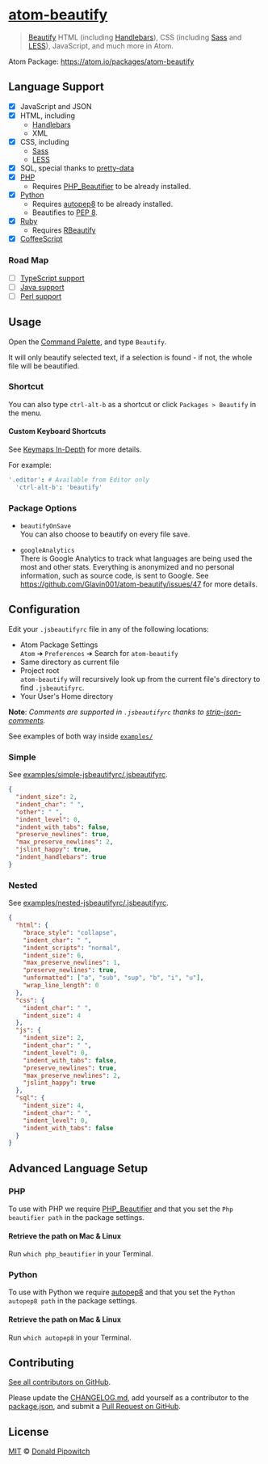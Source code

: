 # [atom-beautify](https://github.com/donaldpipowitch/atom-beautify)

> [Beautify](https://github.com/einars/js-beautify)
HTML (including [Handlebars](http://handlebarsjs.com/)),
CSS (including [Sass](http://sass-lang.com/) and [LESS](http://lesscss.org/)),
JavaScript, and much more in Atom.

Atom Package: https://atom.io/packages/atom-beautify

## Language Support

- [x] JavaScript and JSON
- [x] HTML, including
  - [Handlebars](http://handlebarsjs.com/)
  - XML
- [x] CSS, including
  - [Sass](http://sass-lang.com/)
  - [LESS](http://lesscss.org/)
- [x] SQL, special thanks to [pretty-data](https://github.com/vkiryukhin/pretty-data)
- [x] [PHP](https://github.com/donaldpipowitch/atom-beautify/issues/26)  
  - Requires [PHP_Beautifier](http://pear.php.net/package/PHP_Beautifier) to be already installed.
- [x] [Python](https://github.com/donaldpipowitch/atom-beautify/issues/24)
  - Requires [autopep8](https://github.com/hhatto/autopep8) to be already installed.
  - Beautifies to [PEP 8](http://legacy.python.org/dev/peps/pep-0008/).
- [x] [Ruby](https://github.com/donaldpipowitch/atom-beautify/issues/25)
  - Requires [RBeautify](https://github.com/erniebrodeur/ruby-beautify)
- [x] [CoffeeScript](https://github.com/donaldpipowitch/atom-beautify/issues/31)

### Road Map

- [ ] [TypeScript support](https://github.com/Glavin001/atom-beautify/issues/49)
- [ ] [Java support](https://github.com/Glavin001/atom-beautify/issues/45)
- [ ] [Perl support](https://github.com/Glavin001/atom-beautify/issues/33)

## Usage

Open the [Command Palette](https://github.com/atom/command-palette), and type `Beautify`.

It will only beautify selected text, if a selection is found - if not, the whole file will be beautified.

### Shortcut

You can also type `ctrl-alt-b` as a shortcut or click `Packages > Beautify` in the menu.

#### Custom Keyboard Shortcuts

See [Keymaps In-Depth](https://atom.io/docs/latest/advanced/keymaps) for more details.

For example:

```coffeescript
'.editor': # Available from Editor only
  'ctrl-alt-b': 'beautify'
```

### Package Options

- `beautifyOnSave`  
You can also choose to beautify on every file save.

- `googleAnalytics`  
There is Google Analytics to track what languages
are being used the most and other stats.
Everything is anonymized and no personal information,
such as source code, is sent to Google.
See https://github.com/Glavin001/atom-beautify/issues/47
for more details.

## Configuration

Edit your `.jsbeautifyrc` file in any of the following locations:

- Atom Package Settings  
  `Atom` ➔ `Preferences` ➔ Search for `atom-beautify`
- Same directory as current file
- Project root  
`atom-beautify` will recursively look up from the current file's directory to find `.jsbeautifyrc`.
- Your User's Home directory

**Note**: *Comments are supported in `.jsbeautifyrc` thanks to [strip-json-comments](https://github.com/sindresorhus/strip-json-comments).*

See examples of both way inside [`examples/`](https://github.com/donaldpipowitch/atom-beautify/tree/master/examples)

### Simple

See [examples/simple-jsbeautifyrc/.jsbeautifyrc](https://github.com/donaldpipowitch/atom-beautify/blob/master/examples/simple-jsbeautifyrc/.jsbeautifyrc).

```json
{
  "indent_size": 2,
  "indent_char": " ",
  "other": " ",
  "indent_level": 0,
  "indent_with_tabs": false,
  "preserve_newlines": true,
  "max_preserve_newlines": 2,
  "jslint_happy": true,
  "indent_handlebars": true
}
```

### Nested

See [examples/nested-jsbeautifyrc/.jsbeautifyrc](https://github.com/donaldpipowitch/atom-beautify/blob/master/examples/nested-jsbeautifyrc/.jsbeautifyrc).

```json
{
  "html": {
    "brace_style": "collapse",
    "indent_char": " ",
    "indent_scripts": "normal",
    "indent_size": 6,
    "max_preserve_newlines": 1,
    "preserve_newlines": true,
    "unformatted": ["a", "sub", "sup", "b", "i", "u"],
    "wrap_line_length": 0
  },
  "css": {
    "indent_char": " ",
    "indent_size": 4
  },
  "js": {
    "indent_size": 2,
    "indent_char": " ",
    "indent_level": 0,
    "indent_with_tabs": false,
    "preserve_newlines": true,
    "max_preserve_newlines": 2,
    "jslint_happy": true
  },
  "sql": {
    "indent_size": 4,
    "indent_char": " ",
    "indent_level": 0,
    "indent_with_tabs": false
  }
}
```

## Advanced Language Setup

### PHP

To use with PHP we require [PHP_Beautifier](http://pear.php.net/package/PHP_Beautifier)
and that you set the `Php beautifier path` in the package settings.

#### Retrieve the path on Mac & Linux

Run `which php_beautifier` in your Terminal.

### Python

To use with Python we require [autopep8](https://github.com/hhatto/autopep8)
and that you set the `Python autopep8 path` in the package settings.

#### Retrieve the path on Mac & Linux

Run `which autopep8` in your Terminal.


## Contributing

[See all contributors on GitHub](https://github.com/donaldpipowitch/atom-beautify/graphs/contributors).

Please update the [CHANGELOG.md](https://github.com/donaldpipowitch/atom-beautify/blob/master/CHANGELOG.md),
add yourself as a contributor to the [package.json](https://github.com/donaldpipowitch/atom-beautify/blob/master/package.json),
and submit a [Pull Request on GitHub](https://help.github.com/articles/using-pull-requests).

## License

[MIT](https://github.com/donaldpipowitch/atom-beautify/blob/master/LICENSE.md) © [Donald Pipowitch](https://github.com/donaldpipowitch)
